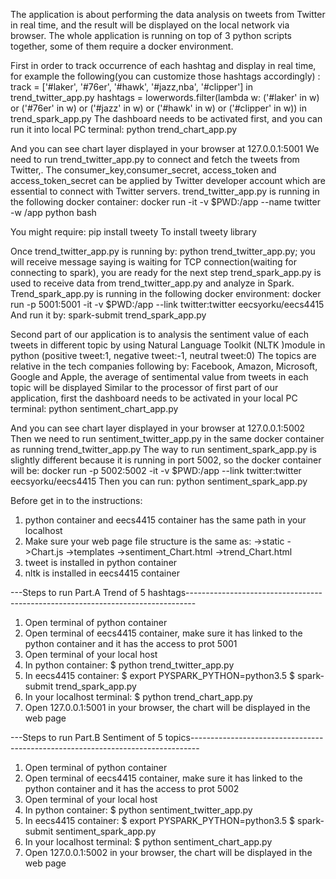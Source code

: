 The application is about performing the data analysis on tweets from Twitter in real time, and the result will be displayed on the local network via browser.
The whole application is running on top of 3 python scripts together, some of them require a docker environment.

First in order to track occurrence of each hashtag and display in real time, for example the following(you can customize those hashtags accordingly) :
track = ['#laker', '#76er', '#hawk', '#jazz,nba', '#clipper'] in trend_twitter_app.py
hashtags = lowerwords.filter(lambda w: ('#laker' in w) or ('#76er' in w) or ('#jazz' in w) or ('#hawk' in w) or ('#clipper' in w))  in trend_spark_app.py
The dashboard needs to be activated first, and you can run it into local PC terminal:
python trend_chart_app.py

And you can see chart layer displayed in your browser at 127.0.0.1:5001
We need to run trend_twitter_app.py to connect and fetch the tweets from Twitter,. The consumer_key,consumer_secret, access_token and access_token_secret can be applied by Twitter developer account which are essential to connect with Twitter servers. trend_twitter_app.py is running in the following docker container:
docker run -it -v $PWD:/app --name twitter -w /app python bash

You might require:
pip install tweety
To install tweety library

Once trend_twitter_app.py is running by: python trend_twitter_app.py; you will receive message saying is waiting for TCP connection(waiting for connecting to spark), you are ready for the next step
trend_spark_app.py is used to receive data from trend_twitter_app.py and analyze in Spark. 
Trend_spark_app.py is running in the following docker environment:
docker run -p 5001:5001 -it -v $PWD:/app --link twitter:twitter eecsyorku/eecs4415
And run it by: 
spark-submit trend_spark_app.py

Second part of our application is to analysis the sentiment value of each tweets in different topic by using Natural Language Toolkit (NLTK )module in python (positive tweet:1, negative tweet:-1, neutral tweet:0) The topics are relative in the tech companies following by: Facebook, Amazon, Microsoft, Google and Apple, the average of sentimental value from tweets in each topic will be displayed
Similar to the processor of first part of our application, first the dashboard needs to be activated in your local PC terminal:
python sentiment_chart_app.py

And you can see chart layer displayed in your browser at 127.0.0.1:5002
Then we need to run sentiment_twitter_app.py in the same docker container as running trend_twitter_app.py 
The way to run sentiment_spark_app.py is slightly different because it is running in port 5002, so the docker container will be:
docker run -p 5002:5002 -it -v $PWD:/app --link twitter:twitter eecsyorku/eecs4415 
Then you can run: python sentiment_spark_app.py

Before get in to the instructions:
1. python container and eecs4415 container has the same path in your localhost
2. Make sure your web page file structure is the same as:
    ->static
        ->Chart.js
    ->templates
        ->sentiment_Chart.html
        ->trend_Chart.html
3. tweet is installed in python container
3. nltk is installed in eecs4415 container

---Steps to run Part.A Trend of 5 hashtags--------------------------------------------------------------------------------
1. Open terminal of python container
2. Open terminal of eecs4415 container, make sure it has linked to the python container and it has the access to prot 5001
3. Open terminal of your local host
4. In python container: 
    $ python trend_twitter_app.py
5. In eecs4415 container: 
    $ export PYSPARK_PYTHON=python3.5
    $ spark-submit trend_spark_app.py
6. In your localhost terminal:
    $ python trend_chart_app.py
7. Open 127.0.0.1:5001 in your browser, the chart will be displayed in the web page

---Steps to run Part.B Sentiment of 5 topics--------------------------------------------------------------------------------
1. Open terminal of python container
2. Open terminal of eecs4415 container, make sure it has linked to the python container and it has the access to prot 5002
3. Open terminal of your local host
4. In python container: 
    $ python sentiment_twitter_app.py
5. In eecs4415 container: 
    $ export PYSPARK_PYTHON=python3.5
    $ spark-submit sentiment_spark_app.py
6. In your localhost terminal:
    $ python sentiment_chart_app.py
7. Open 127.0.0.1:5002 in your browser, the chart will be displayed in the web page
